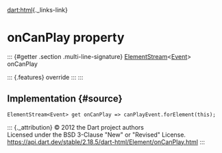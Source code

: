 [dart:html](../../dart-html/dart-html-library){._links-link}

onCanPlay property
==================

::: {#getter .section .multi-line-signature}
[ElementStream](../elementstream-class)\<[Event](../event-class)\>
onCanPlay

::: {.features}
override
:::
:::

Implementation {#source}
--------------

``` {.language-dart data-language="dart"}
ElementStream<Event> get onCanPlay => canPlayEvent.forElement(this);
```

::: {._attribution}
© 2012 the Dart project authors\
Licensed under the BSD 3-Clause \"New\" or \"Revised\" License.\
<https://api.dart.dev/stable/2.18.5/dart-html/Element/onCanPlay.html>
:::
